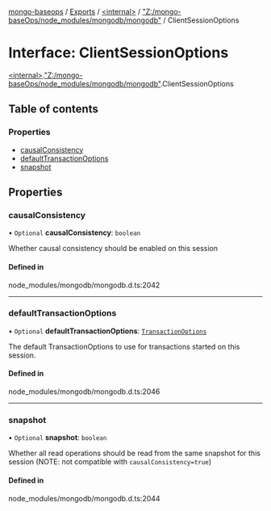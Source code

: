 [mongo-baseops](../README.md) / [Exports](../modules.md) / [\<internal\>](../modules/internal_.md) / ["Z:/mongo-baseOps/node\_modules/mongodb/mongodb"](../modules/internal_._Z__mongo_baseOps_node_modules_mongodb_mongodb_.md) / ClientSessionOptions

# Interface: ClientSessionOptions

[\<internal\>](../modules/internal_.md).["Z:/mongo-baseOps/node\_modules/mongodb/mongodb"](../modules/internal_._Z__mongo_baseOps_node_modules_mongodb_mongodb_.md).ClientSessionOptions

## Table of contents

### Properties

- [causalConsistency](internal_._Z__mongo_baseOps_node_modules_mongodb_mongodb_.ClientSessionOptions.md#causalconsistency)
- [defaultTransactionOptions](internal_._Z__mongo_baseOps_node_modules_mongodb_mongodb_.ClientSessionOptions.md#defaulttransactionoptions)
- [snapshot](internal_._Z__mongo_baseOps_node_modules_mongodb_mongodb_.ClientSessionOptions.md#snapshot)

## Properties

### causalConsistency

• `Optional` **causalConsistency**: `boolean`

Whether causal consistency should be enabled on this session

#### Defined in

node_modules/mongodb/mongodb.d.ts:2042

___

### defaultTransactionOptions

• `Optional` **defaultTransactionOptions**: [`TransactionOptions`](internal_._Z__mongo_baseOps_node_modules_mongodb_mongodb_.TransactionOptions.md)

The default TransactionOptions to use for transactions started on this session.

#### Defined in

node_modules/mongodb/mongodb.d.ts:2046

___

### snapshot

• `Optional` **snapshot**: `boolean`

Whether all read operations should be read from the same snapshot for this session (NOTE: not compatible with `causalConsistency=true`)

#### Defined in

node_modules/mongodb/mongodb.d.ts:2044
